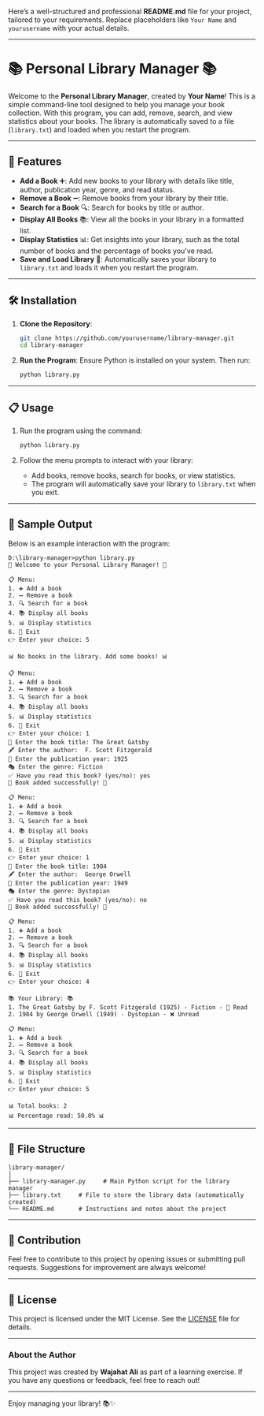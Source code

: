 Here’s a well-structured and professional **README.md** file for your project, tailored to your requirements. Replace placeholders like `Your Name` and `yourusername` with your actual details.

---

# 📚 Personal Library Manager 📚

Welcome to the **Personal Library Manager**, created by **Your Name**! This is a simple command-line tool designed to help you manage your book collection. With this program, you can add, remove, search, and view statistics about your books. The library is automatically saved to a file (`library.txt`) and loaded when you restart the program.

---

## 🌟 Features

- **Add a Book** ➕: Add new books to your library with details like title, author, publication year, genre, and read status.
- **Remove a Book** ➖: Remove books from your library by their title.
- **Search for a Book** 🔍: Search for books by title or author.
- **Display All Books** 📚: View all the books in your library in a formatted list.
- **Display Statistics** 📊: Get insights into your library, such as the total number of books and the percentage of books you've read.
- **Save and Load Library** 💾: Automatically saves your library to `library.txt` and loads it when you restart the program.

---

## 🛠️ Installation

1. **Clone the Repository**:
   ```bash
   git clone https://github.com/yourusername/library-manager.git
   cd library-manager
   ```

2. **Run the Program**:
   Ensure Python is installed on your system. Then run:
   ```bash
   python library.py
   ```

---

## 📋 Usage

1. Run the program using the command:
   ```bash
   python library.py
   ```

2. Follow the menu prompts to interact with your library:
   - Add books, remove books, search for books, or view statistics.
   - The program will automatically save your library to `library.txt` when you exit.

---

## 📝 Sample Output

Below is an example interaction with the program:

```plaintext
D:\library-manager>python library.py
🌟 Welcome to your Personal Library Manager! 🌟

📋 Menu:
1. ➕ Add a book        
2. ➖ Remove a book     
3. 🔍 Search for a book
4. 📚 Display all books
5. 📊 Display statistics
6. 🚪 Exit
👉 Enter your choice: 5

📊 No books in the library. Add some books! 📊

📋 Menu:
1. ➕ Add a book
2. ➖ Remove a book
3. 🔍 Search for a book
4. 📚 Display all books
5. 📊 Display statistics
6. 🚪 Exit
👉 Enter your choice: 1
📝 Enter the book title: The Great Gatsby
🖋️ Enter the author:  F. Scott Fitzgerald
📅 Enter the publication year: 1925
🎭 Enter the genre: Fiction
✅ Have you read this book? (yes/no): yes
🎉 Book added successfully! 🎉

📋 Menu:
1. ➕ Add a book
2. ➖ Remove a book
3. 🔍 Search for a book
4. 📚 Display all books
5. 📊 Display statistics
6. 🚪 Exit
👉 Enter your choice: 1
📝 Enter the book title: 1984
🖋️ Enter the author:  George Orwell
📅 Enter the publication year: 1949
🎭 Enter the genre: Dystopian
✅ Have you read this book? (yes/no): no
🎉 Book added successfully! 🎉

📋 Menu:
1. ➕ Add a book
2. ➖ Remove a book
3. 🔍 Search for a book
4. 📚 Display all books
5. 📊 Display statistics
6. 🚪 Exit
👉 Enter your choice: 4

📚 Your Library: 📚
1. The Great Gatsby by F. Scott Fitzgerald (1925) - Fiction - 📖 Read
2. 1984 by George Orwell (1949) - Dystopian - ❌ Unread

📋 Menu:
1. ➕ Add a book
2. ➖ Remove a book
3. 🔍 Search for a book
4. 📚 Display all books
5. 📊 Display statistics
6. 🚪 Exit
👉 Enter your choice: 5

📊 Total books: 2
📊 Percentage read: 50.0% 📊
```

---

## 📁 File Structure

```
library-manager/
│
├── library-manager.py     # Main Python script for the library manager
├── library.txt     # File to store the library data (automatically created)
└── README.md       # Instructions and notes about the project
```

---

## 🤝 Contribution

Feel free to contribute to this project by opening issues or submitting pull requests. Suggestions for improvement are always welcome!

---

## 📜 License

This project is licensed under the MIT License. See the [LICENSE](LICENSE) file for details.

---

### About the Author

This project was created by **Wajahat Ali** as part of a learning exercise. If you have any questions or feedback, feel free to reach out!

---

Enjoy managing your library! 📚✨
